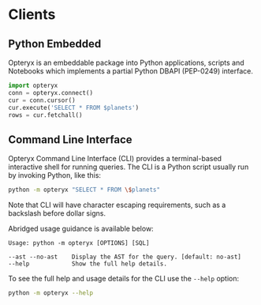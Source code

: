# Clients

## Python Embedded

Opteryx is an embeddable package into Python applications, scripts and Notebooks which implements a partial Python DBAPI (PEP-0249) interface.

~~~python
import opteryx
conn = opteryx.connect()
cur = conn.cursor()
cur.execute('SELECT * FROM $planets')
rows = cur.fetchall()
~~~

## Command Line Interface

Opteryx Command Line Interface (CLI) provides a terminal-based interactive shell for running queries. The CLI is a Python script usually run by invoking Python, like this:

~~~bash
python -m opteryx "SELECT * FROM \$planets"
~~~

Note that CLI will have character escaping requirements, such as a backslash before dollar signs.

Abridged usage guidance is available below:

~~~
Usage: python -m opteryx [OPTIONS] [SQL] 

--ast --no-ast    Display the AST for the query. [default: no-ast]
--help            Show the full help details.          
~~~

To see the full help and usage details for the CLI use the `--help` option:

~~~bash
python -m opteryx --help
~~~
